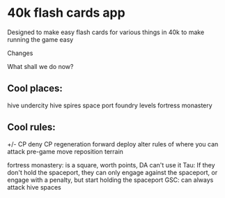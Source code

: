 # 40k flash cards app

Designed to make easy flash cards for various things in 40k to make running the game easy

Changes

What shall we do now?

## Cool places:

hive undercity
hive spires
space port
foundry levels
fortress monastery

## Cool rules:

+/- CP
deny CP regeneration
forward deploy
alter rules of where you can attack
pre-game move
reposition terrain

fortress monastery: is a square, worth points, DA can't use it
Tau: If they don't hold the spaceport, they can only engage against the spaceport, or engage with a penalty, but start holding the spaceport
GSC: can always attack hive spaces
